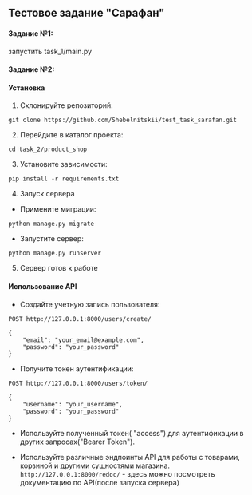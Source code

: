 ## Тестовое задание "Сарафан"

#### Задание №1: 
запустить task_1/main.py

#### Задание №2:
#### Установка

1. Склонируйте репозиторий:
```
git clone https://github.com/Shebelnitskii/test_task_sarafan.git
```

2. Перейдите в каталог проекта:
```
cd task_2/product_shop
```

3. Установите зависимости:
``` 
pip install -r requirements.txt
```

4. Запуск сервера
- Примените миграции:
```
python manage.py migrate
```
- Запустите сервер:
```
python manage.py runserver
```
5. Сервер готов к работе

#### Использование API
- Создайте учетную запись пользователя:
```
POST http://127.0.0.1:8000/users/create/
```
```
{
    "email": "your_email@example.com",
    "password": "your_password"
}
```
- Получите токен аутентификации:
```
POST http://127.0.0.1:8000/users/token/
```
```
{
    "username": "your_username",
    "password": "your_password"
}
```
- Используйте полученный токен( "access") для аутентификации в других запросах("Bearer Token").

- Используйте различные эндпоинты API для работы с товарами, корзиной и другими сущностями магазина.
```http://127.0.0.1:8000/redoc/```  - здесь можно посмотреть документацию по API(после запуска сервера)
